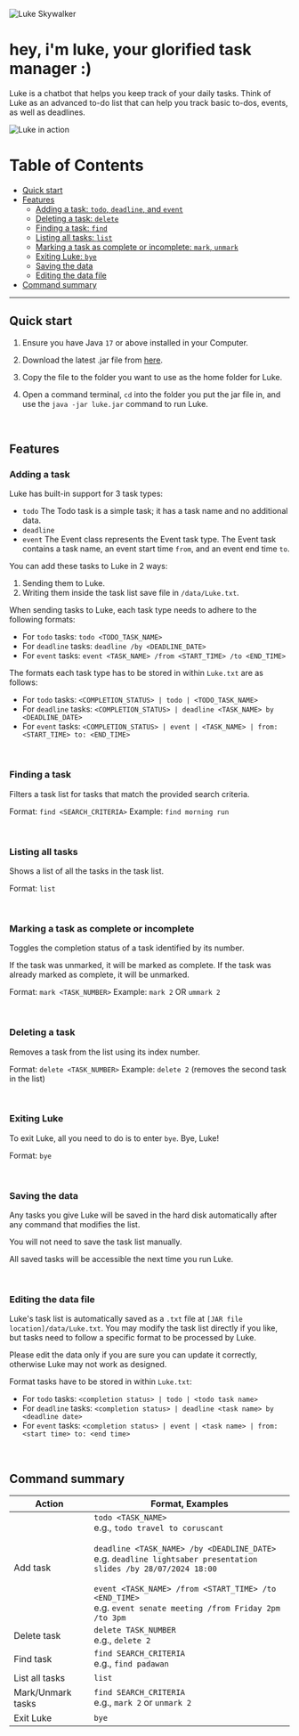 ![Luke Skywalker](/src/main/resources/images/skywalker.png)

# hey, i'm luke, your glorified task manager :)

Luke is a chatbot that helps you keep track of your daily tasks. Think of Luke as an advanced to-do list that can help you track basic to-dos, events, as well as deadlines.

![Luke in action](/docs/Ui.png)

# Table of Contents

- [Quick start](#quick-start)
- [Features](#features)
  - [Adding a task: `todo`, `deadline`, and `event`](#adding-a-task)
  - [Deleting a task: `delete`](#deleting-a-task)
  - [Finding a task: `find`](#finding-a-task)
  - [Listing all tasks: `list`](#listing-all-tasks)
  - [Marking a task as complete or incomplete: `mark`, `unmark`](#marking-a-task-as-complete-or-incomplete)
  - [Exiting Luke: `bye`](#exiting-luke)
  - [Saving the data](#saving-the-data)
  - [Editing the data file](#editing-the-data-file)
- [Command summary](#command-summary)

---

## Quick start

1. Ensure you have Java `17` or above installed in your Computer.

2. Download the latest .jar file from [here](github-release).

3. Copy the file to the folder you want to use as the home folder for Luke.

4. Open a command terminal, `cd` into the folder you put the jar file in, and use the `java -jar luke.jar` command to run Luke. 

<br>

## Features

### Adding a task

Luke has built-in support for 3 task types:
* `todo` The Todo task is a simple task; it has a task name and no additional data.
* `deadline` 
* `event` The Event class represents the Event task type. The Event task contains a task name, an event start time `from`, and an event end time `to`.

You can add these tasks to Luke in 2 ways:
1. Sending them to Luke.
2. Writing them inside the task list save file in `/data/Luke.txt`.


When sending tasks to Luke, each task type needs to adhere to the following formats:
* For `todo` tasks: `todo <TODO_TASK_NAME>`
* For `deadline` tasks: `deadline /by <DEADLINE_DATE>`
* For `event` tasks: `event <TASK_NAME> /from <START_TIME> /to <END_TIME>`

  

The formats each task type has to be stored in within `Luke.txt` are as follows: 
* For `todo` tasks: `<COMPLETION_STATUS> | todo | <TODO_TASK_NAME>`
* For `deadline` tasks: `<COMPLETION_STATUS> | deadline <TASK_NAME> by <DEADLINE_DATE>`
* For `event` tasks: `<COMPLETION_STATUS> | event | <TASK_NAME> | from: <START_TIME> to: <END_TIME>`

<br>

### Finding a task

Filters a task list for tasks that match the provided search criteria.

Format: `find <SEARCH_CRITERIA>`
Example: `find morning run`

<br>

### Listing all tasks

Shows a list of all the tasks in the task list.

Format: `list`

<br>

### Marking a task as complete or incomplete

Toggles the completion status of a task identified by its number.

If the task was unmarked, it will be marked as complete.
If the task was already marked as complete, it will be unmarked.

Format: `mark <TASK_NUMBER>`
Example: `mark 2` OR `ummark 2`

<br>

### Deleting a task

Removes a task from the list using its index number.

Format: `delete <TASK_NUMBER>`
Example: `delete 2` (removes the second task in the list)

<br>

### Exiting Luke

To exit Luke, all you need to do is to enter `bye`. Bye, Luke!

Format: `bye`

<br>

### Saving the data

Any tasks you give Luke will be saved in the hard disk automatically after any command that modifies the list. 

You will not need to save the task list manually. 

All saved tasks will be accessible the next time you run Luke.

<br>

### Editing the data file

Luke's task list is automatically saved as a `.txt` file at `[JAR file location]/data/Luke.txt`. You may modify the task list directly if you like, but tasks need to follow a specific format to be processed by Luke.

Please edit the data only if you are sure you can update it correctly, otherwise Luke may not work as designed.

Format tasks have to be stored in within `Luke.txt`: 
* For `todo` tasks: `<completion status> | todo | <todo task name>`
* For `deadline` tasks: `<completion status> | deadline <task name> by <deadline date>`
* For `event` tasks: `<completion status> | event | <task name> | from: <start time> to: <end time>`

<br>

## Command summary


| Action | Format, Examples |
|--------|------------------|
| Add task | `todo <TASK_NAME>` <br> e.g., `todo travel to coruscant` <br><br> `deadline <TASK_NAME> /by <DEADLINE_DATE>` <br> e.g. `deadline lightsaber presentation slides /by 28/07/2024 18:00` <br><br> `event <TASK_NAME> /from <START_TIME> /to <END_TIME>` <br> e.g. `event senate meeting /from Friday 2pm /to 3pm`|
| Delete task | `delete TASK_NUMBER` <br> e.g., `delete 2` |
| Find task | `find SEARCH_CRITERIA` <br> e.g., `find padawan` |
| List all tasks | `list` |
| Mark/Unmark tasks | `find SEARCH_CRITERIA` <br> e.g., `mark 2` or `unmark 2` |
| Exit Luke | `bye` |
